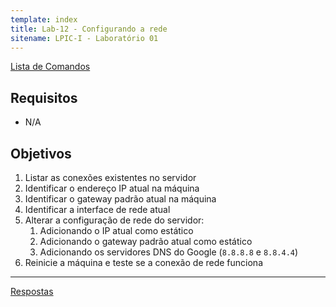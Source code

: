 ```yaml
---
template: index
title: Lab-12 - Configurando a rede
sitename: LPIC-I - Laboratório 01
---
```


[Lista de Comandos](../comandos.md)

## Requisitos

- N/A

<!--
 Desabilitar o `systemd-resolved`:

    ```bash
    sudo systemctl disable systemd-resolved
    sudo systemctl stop systemd-resolved
    sudo rm -f /etc/resolv.conf
    ```

    Editar o arquivo `/etc/NetworkManager/NetworkManager.conf` e logo abaixo do `[main]` acrescentar a linha:

    ```
    [main]
    dns=default
    ```
    -->

## Objetivos

1. Listar as conexões existentes no servidor
1. Identificar o endereço IP atual na máquina
1. Identificar o gateway padrão atual na máquina
1. Identificar a interface de rede atual
1. Alterar a configuração de rede do servidor:
    1. Adicionando o IP atual como estático
    1. Adicionando o gateway padrão atual como estático
    1. Adicionando os servidores DNS do Google (`8.8.8.8` e `8.8.4.4`)
1. Reinicie a máquina e teste se a conexão de rede funciona

------------
[Respostas](respostas.md)
